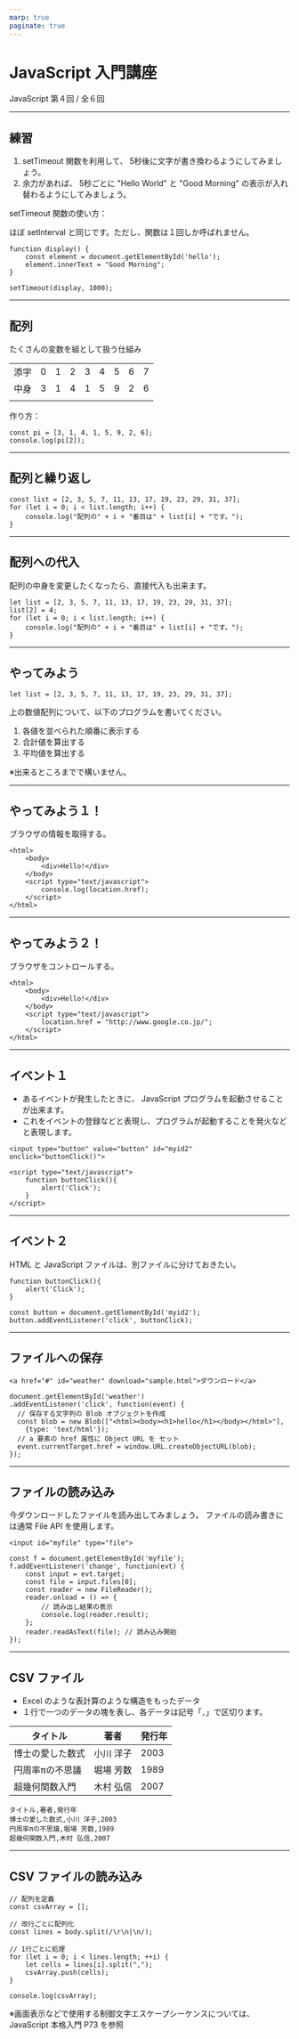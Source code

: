 ```yaml
---
marp: true
paginate: true
---
```

# JavaScript 入門講座

JavaScript 第４回 / 全６回

<!-- 
$theme: gaia
template: invert
-->

<!-- footer: JavaScript 入門講座 第４回 -->

---
## 練習

1. setTimeout 関数を利用して、 5秒後に文字が書き換わるようにしてみましょう。
1. 余力があれば、 5秒ごとに "Hello World" と "Good Morning" の表示が入れ替わるようにしてみましょう。

setTimeout 関数の使い方：

ほぼ setInterval と同じです。ただし、関数は１回しか呼ばれません。

~~~
function display() {
    const element = document.getElementById('hello');
    element.innerText = "Good Morning";
}

setTimeout(display, 1000);
~~~

---
## 配列

たくさんの変数を組として扱う仕組み

| | | | | | | | | |
| :--- | :---: | :---: | :---: | :---: | :---: | :---: | :---: | :---: |
| 添字 | 0 | 1 | 2 | 3 | 4 | 5 | 6 | 7 |
| 中身 | 3 | 1 | 4 | 1 | 5 | 9 | 2 | 6 |
| | | | | | | | | |

作り方：
~~~
const pi = [3, 1, 4, 1, 5, 9, 2, 6];
console.log(pi[2]);
~~~

---
## 配列と繰り返し

~~~
const list = [2, 3, 5, 7, 11, 13, 17, 19, 23, 29, 31, 37];
for (let i = 0; i < list.length; i++) {
    console.log("配列の" + i + "番目は" + list[i] + "です。");
}
~~~

---
## 配列への代入

配列の中身を変更したくなったら、直接代入も出来ます。

~~~
let list = [2, 3, 5, 7, 11, 13, 17, 19, 23, 29, 31, 37];
list[2] = 4;
for (let i = 0; i < list.length; i++) {
    console.log("配列の" + i + "番目は" + list[i] + "です。");
}
~~~

---
## やってみよう

~~~
let list = [2, 3, 5, 7, 11, 13, 17, 19, 23, 29, 31, 37];
~~~

上の数値配列について、以下のプログラムを書いてください。

1. 各値を並べられた順番に表示する
1. 合計値を算出する
1. 平均値を算出する

※出来るところまでで構いません。

---
## やってみよう１！

ブラウザの情報を取得する。

~~~
<html>
    <body>
        <div>Hello!</div>
    </body>
    <script type="text/javascript">
        console.log(location.href);
    </script>
</html>
~~~

---
## やってみよう２！

ブラウザをコントロールする。

~~~
<html>
    <body>
        <div>Hello!</div>
    </body>
    <script type="text/javascript">
        location.href = "http://www.google.co.jp/";
    </script>
</html>
~~~

---
## イベント１

- あるイベントが発生したときに、 JavaScript プログラムを起動させることが出来ます。
- これをイベントの登録などと表現し、プログラムが起動することを発火などと表現します。

~~~
<input type="button" value="button" id="myid2" onclick="buttonClick()">

<script type="text/javascript">
    function buttonClick(){
        alert('Click');
    }
</script>
~~~

---
## イベント２

HTML と JavaScript ファイルは、別ファイルに分けておきたい。

~~~
function buttonClick(){
    alert('Click');
}

const button = document.getElementById('myid2');
button.addEventListener('click', buttonClick);
~~~

---
## ファイルへの保存

~~~
<a href="#" id="weather" download="sample.html">ダウンロード</a>
~~~

~~~
document.getElementById('weather')
.addEventListener('click', function(event) {
  // 保存する文字列の Blob オブジェクトを作成
  const blob = new Blob(["<html><body><h1>hello</h1></body></html>"],
    {type: 'text/html'});
  // a 要素の href 属性に Object URL を セット
  event.currentTarget.href = window.URL.createObjectURL(blob);
});
~~~

---
## ファイルの読み込み

今ダウンロードしたファイルを読み出してみましょう。
ファイルの読み書きには通常 File API を使用します。

~~~
<input id="myfile" type="file">
~~~

~~~
const f = document.getElementById('myfile');
f.addEventListener('change', function(evt) {
    const input = evt.target;
    const file = input.files[0];
    const reader = new FileReader();
    reader.onload = () => {
        // 読み出し結果の表示
        console.log(reader.result);
    };
    reader.readAsText(file); // 読み込み開始
});
~~~

---
## CSV ファイル

- Excel のような表計算のような構造をもったデータ
- １行で一つのデータの塊を表し、各データは記号「`,`」で区切ります。

|タイトル|著者|発行年|
|---|---|---|
|博士の愛した数式|小川 洋子|2003|
|円周率πの不思議|堀場 芳数|1989|
|超幾何関数入門|木村 弘信|2007|

~~~
タイトル,著者,発行年
博士の愛した数式,小川 洋子,2003
円周率πの不思議,堀場 芳数,1989
超幾何関数入門,木村 弘信,2007
~~~

---
## CSV ファイルの読み込み

~~~
// 配列を定義
const csvArray = [];
 
// 改行ごとに配列化
const lines = body.split(/\r\n|\n/);
 
// 1行ごとに処理
for (let i = 0; i < lines.length; ++i) {
    let cells = lines[i].split(",");
    csvArray.push(cells);
}

console.log(csvArray);
~~~

※画面表示などで使用する制御文字エスケープシーケンスについては、 JavaScript 本格入門 P73 を参照